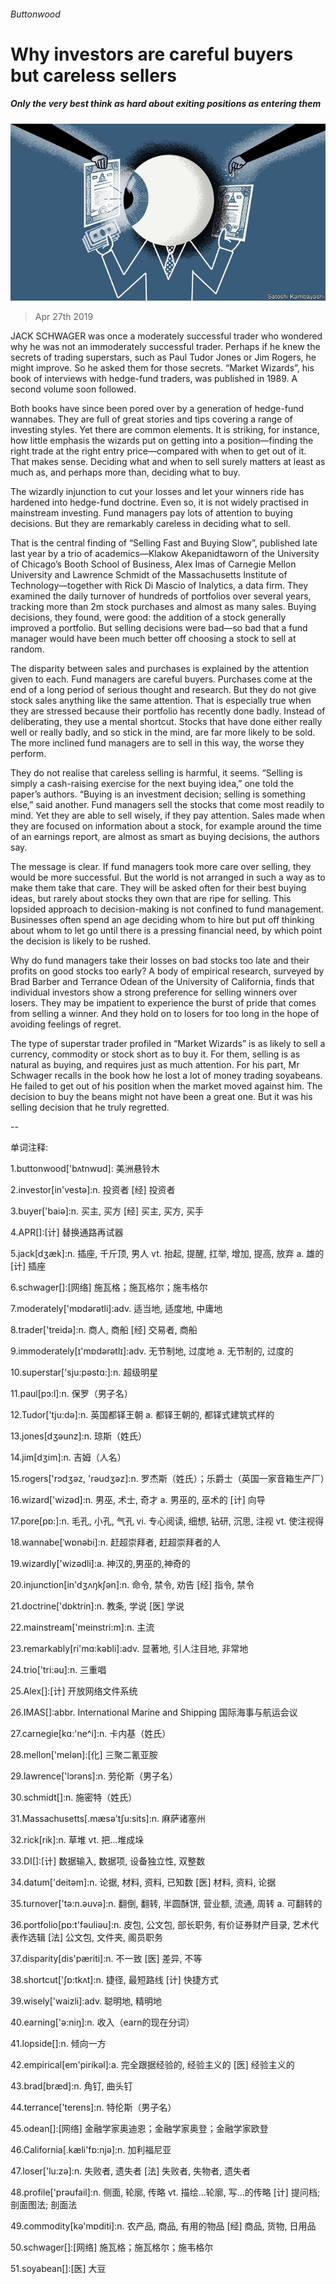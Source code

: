 ###### Buttonwood

# Why investors are careful buyers but careless sellers 

##### Only the very best think as hard about exiting positions as entering them 

![image](images/20190427_FND001_0.jpg) 

> Apr 27th 2019 

JACK SCHWAGER was once a moderately successful trader who wondered why he was not an immoderately successful trader. Perhaps if he knew the secrets of trading superstars, such as Paul Tudor Jones or Jim Rogers, he might improve. So he asked them for those secrets. “Market Wizards”, his book of interviews with hedge-fund traders, was published in 1989. A second volume soon followed. 

Both books have since been pored over by a generation of hedge-fund wannabes. They are full of great stories and tips covering a range of investing styles. Yet there are common elements. It is striking, for instance, how little emphasis the wizards put on getting into a position—finding the right trade at the right entry price—compared with when to get out of it. That makes sense. Deciding what and when to sell surely matters at least as much as, and perhaps more than, deciding what to buy. 

The wizardly injunction to cut your losses and let your winners ride has hardened into hedge-fund doctrine. Even so, it is not widely practised in mainstream investing. Fund managers pay lots of attention to buying decisions. But they are remarkably careless in deciding what to sell. 

That is the central finding of “Selling Fast and Buying Slow”, published late last year by a trio of academics—Klakow Akepanidtaworn of the University of Chicago’s Booth School of Business, Alex Imas of Carnegie Mellon University and Lawrence Schmidt of the Massachusetts Institute of Technology—together with Rick Di Mascio of Inalytics, a data firm. They examined the daily turnover of hundreds of portfolios over several years, tracking more than 2m stock purchases and almost as many sales. Buying decisions, they found, were good: the addition of a stock generally improved a portfolio. But selling decisions were bad—so bad that a fund manager would have been much better off choosing a stock to sell at random. 

The disparity between sales and purchases is explained by the attention given to each. Fund managers are careful buyers. Purchases come at the end of a long period of serious thought and research. But they do not give stock sales anything like the same attention. That is especially true when they are stressed because their portfolio has recently done badly. Instead of deliberating, they use a mental shortcut. Stocks that have done either really well or really badly, and so stick in the mind, are far more likely to be sold. The more inclined fund managers are to sell in this way, the worse they perform. 

They do not realise that careless selling is harmful, it seems. “Selling is simply a cash-raising exercise for the next buying idea,” one told the paper’s authors. “Buying is an investment decision; selling is something else,” said another. Fund managers sell the stocks that come most readily to mind. Yet they are able to sell wisely, if they pay attention. Sales made when they are focused on information about a stock, for example around the time of an earnings report, are almost as smart as buying decisions, the authors say. 

The message is clear. If fund managers took more care over selling, they would be more successful. But the world is not arranged in such a way as to make them take that care. They will be asked often for their best buying ideas, but rarely about stocks they own that are ripe for selling. This lopsided approach to decision-making is not confined to fund management. Businesses often spend an age deciding whom to hire but put off thinking about whom to let go until there is a pressing financial need, by which point the decision is likely to be rushed. 

Why do fund managers take their losses on bad stocks too late and their profits on good stocks too early? A body of empirical research, surveyed by Brad Barber and Terrance Odean of the University of California, finds that individual investors show a strong preference for selling winners over losers. They may be impatient to experience the burst of pride that comes from selling a winner. And they hold on to losers for too long in the hope of avoiding feelings of regret. 

The type of superstar trader profiled in “Market Wizards” is as likely to sell a currency, commodity or stock short as to buy it. For them, selling is as natural as buying, and requires just as much attention. For his part, Mr Schwager recalls in the book how he lost a lot of money trading soyabeans. He failed to get out of his position when the market moved against him. The decision to buy the beans might not have been a great one. But it was his selling decision that he truly regretted. 

-- 

 单词注释:

1.buttonwood['bʌtnwʊd]: 美洲悬铃木 

2.investor[in'vestә]:n. 投资者 [经] 投资者 

3.buyer['baiә]:n. 买主, 买方 [经] 买主, 买方, 买手 

4.APR[]:[计] 替换通路再试器 

5.jack[dʒæk]:n. 插座, 千斤顶, 男人 vt. 抬起, 提醒, 扛举, 增加, 提高, 放弃 a. 雄的 [计] 插座 

6.schwager[]:[网络] 施瓦格；施瓦格尔；施韦格尔 

7.moderately['mɒdәrәtli]:adv. 适当地, 适度地, 中庸地 

8.trader['treidә]:n. 商人, 商船 [经] 交易者, 商船 

9.immoderately[ɪ'mɒdərətlɪ]:adv. 无节制地, 过度地 a. 无节制的, 过度的 

10.superstar['sju:pәstɑ:]:n. 超级明星 

11.paul[pɔ:l]:n. 保罗（男子名） 

12.Tudor['tju:dә]:n. 英国都铎王朝 a. 都铎王朝的, 都铎式建筑式样的 

13.jones[dʒәunz]:n. 琼斯（姓氏） 

14.jim[dʒim]:n. 吉姆（人名） 

15.rogers['rɔdʒәz, 'rәudʒәz]:n. 罗杰斯（姓氏）；乐爵士（英国一家音箱生产厂） 

16.wizard['wizәd]:n. 男巫, 术士, 奇才 a. 男巫的, 巫术的 [计] 向导 

17.pore[pɒ:]:n. 毛孔, 小孔, 气孔 vi. 专心阅读, 细想, 钻研, 沉思, 注视 vt. 使注视得 

18.wannabe[ˈwɒnəbi]:n. 赶超崇拜者, 赶超崇拜者的人 

19.wizardly['wizәdli]:a. 神汉的,男巫的,神奇的 

20.injunction[in'dʒʌŋkʃәn]:n. 命令, 禁令, 劝告 [经] 指令, 禁令 

21.doctrine['dɒktrin]:n. 教条, 学说 [医] 学说 

22.mainstream['meinstri:m]:n. 主流 

23.remarkably[ri'mɑ:kәbli]:adv. 显著地, 引人注目地, 非常地 

24.trio['tri:әu]:n. 三重唱 

25.Alex[]:[计] 开放网络文件系统 

26.IMAS[]:abbr. International Marine and Shipping 国际海事与航运会议 

27.carnegie[kɑ:'ne^i]:n. 卡内基（姓氏） 

28.mellon['melәn]:[化] 三聚二氰亚胺 

29.lawrence['lɔrәns]:n. 劳伦斯（男子名） 

30.schmidt[]:n. 施密特（姓氏） 

31.Massachusetts[.mæsә'tʃu:sits]:n. 麻萨诸塞州 

32.rick[rik]:n. 草堆 vt. 把...堆成垛 

33.DI[]:[计] 数据输入, 数据项, 设备独立性, 双整数 

34.datum['deitәm]:n. 论据, 材料, 资料, 已知数 [医] 材料, 资料, 论据 

35.turnover['tә:n.әuvә]:n. 翻倒, 翻转, 半圆酥饼, 营业额, 流通, 周转 a. 可翻转的 

36.portfolio[pɒ:t'fәuliәu]:n. 皮包, 公文包, 部长职务, 有价证券财产目录, 艺术代表作选辑 [法] 公文包, 文件夹, 阁员职务 

37.disparity[dis'pæriti]:n. 不一致 [医] 差异, 不等 

38.shortcut['ʃɒ:tkʌt]:n. 捷径, 最短路线 [计] 快捷方式 

39.wisely['waizli]:adv. 聪明地, 精明地 

40.earning['ә:niŋ]:n. 收入（earn的现在分词） 

41.lopside[]:n. 倾向一方 

42.empirical[em'pirikәl]:a. 完全跟据经验的, 经验主义的 [医] 经验主义的 

43.brad[bræd]:n. 角钉, 曲头钉 

44.terrance['terens]:n. 特伦斯（男子名） 

45.odean[]:[网络] 金融学家奥迪恩；金融学家奥登；金融学家欧登 

46.California[.kæli'fɒ:njә]:n. 加利福尼亚 

47.loser['lu:zә]:n. 失败者, 遗失者 [法] 失败者, 失物者, 遗失者 

48.profile['prәufail]:n. 侧面, 轮廓, 传略 vt. 描绘...轮廓, 写...的传略 [计] 提问档; 剖面图法; 剖面法 

49.commodity[kә'mɒditi]:n. 农产品, 商品, 有用的物品 [经] 商品, 货物, 日用品 

50.schwager[]:[网络] 施瓦格；施瓦格尔；施韦格尔 

51.soyabean[]:[医] 大豆 

